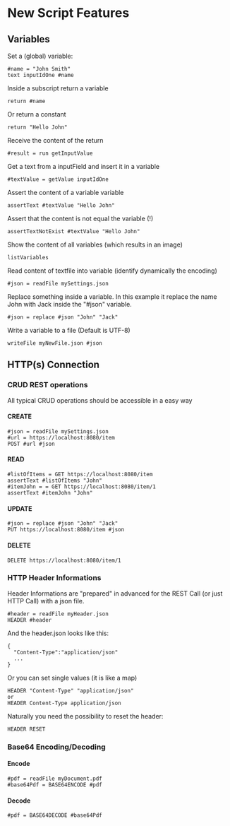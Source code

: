 # New Script Features
## Variables
Set a (global) variable:

    #name = "John Smith"
    text inputIdOne #name

Inside a subscript return a variable

    return #name

Or return a constant

    return "Hello John"
    
Receive the content of the return

    #result = run getInputValue
    
Get a text from a inputField and insert it in a variable

    #textValue = getValue inputIdOne
    
Assert the content of a variable variable

    assertText #textValue "Hello John"
    
Assert that the content is not equal the variable (!)

    assertTextNotExist #textValue "Hello John"
    
Show the content of all variables (which results in an image)

    listVariables

Read content of textfile into variable (identify dynamically the encoding)

    #json = readFile mySettings.json
    
Replace something inside a variable. In this example it replace the name John with Jack inside the "#json" variable.

    #json = replace #json "John" "Jack"
    
Write a variable to a file (Default is UTF-8)

    writeFile myNewFile.json #json 

## HTTP(s) Connection
### CRUD REST operations
All typical CRUD operations should be accessible in a easy way

#### CREATE

    #json = readFile mySettings.json
    #url = https://localhost:8080/item
    POST #url #json
    
#### READ
     
    #listOfItems = GET https://localhost:8080/item
    assertText #listOfItems "John"
    #itemJohn = = GET https://localhost:8080/item/1
    assertText #itemJohn "John"

#### UPDATE
    #json = replace #json "John" "Jack"
    PUT https://localhost:8080/item #json
    
#### DELETE

    DELETE https://localhost:8080/item/1
    
### HTTP Header Informations
Header Informations are "prepared" in advanced for the REST Call (or just HTTP Call) with a json file.

    #header = readFile myHeader.json 
    HEADER #header
    
And the header.json looks like this:

    {
      "Content-Type":"application/json"
      ...
    }

Or you can set single values (it is like a map)

    HEADER "Content-Type" "application/json"
    or
    HEADER Content-Type application/json
    
Naturally you need the possibility to reset the header:

    HEADER RESET
    
### Base64 Encoding/Decoding

#### Encode

    #pdf = readFile myDocument.pdf
    #base64Pdf = BASE64ENCODE #pdf
    
#### Decode
    
    #pdf = BASE64DECODE #base64Pdf
